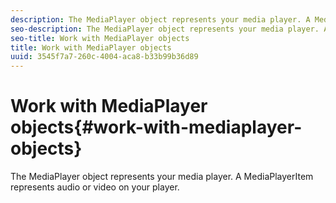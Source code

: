 ```yaml
---
description: The MediaPlayer object represents your media player. A MediaPlayerItem represents audio or video on your player.
seo-description: The MediaPlayer object represents your media player. A MediaPlayerItem represents audio or video on your player.
seo-title: Work with MediaPlayer objects
title: Work with MediaPlayer objects
uuid: 3545f7a7-260c-4004-aca8-b33b99b36d89
---
```


# Work with MediaPlayer objects{#work-with-mediaplayer-objects}

The MediaPlayer object represents your media player. A MediaPlayerItem represents audio or video on your player.

